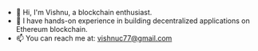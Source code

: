 - 👋 Hi, I'm Vishnu, a blockchain enthusiast.
- 🌱 I have hands-on experience in building decentralized applications on Ethereum blockchain.
- 📫 You can reach me at: vishnuc77@gmail.com

